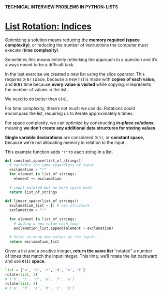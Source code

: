#### TECHNICAL INTERVIEW PROBLEMS IN PYTHON: LISTS

# [List Rotation: Indices](https://www.codecademy.com/courses/technical-interview-practice-python/lessons/tip-python-lists/exercises/tip-python-lists-rotate-indices)

Optimizing a solution means reducing the **memory required (space complexity)**, or reducing the number of instructions the computer must execute (**time complexity**).

Sometimes this means entirely rethinking the approach to a question and it’s always meant to be a difficult task.

In the last exercise we created a new list using the slice operator. 
This requires `O(N)` space, because a new list is made with **copies of each value**, and **`O(N)`** time because **every value is visited** while copying. 
`N` represents the number of values in the list.

We need to do better than `O(N)`.

For time complexity, there’s not much we can do. 
Rotations could encompass the list, requiring us to iterate approximately `N` times.

For space complexity, we can optimize by constructing ***in-place solutions***, meaning **we don’t create any additional data structures for storing values**.

**Single variable declarations** are considered `O(1)`, or **constant space**, because we’re not allocating memory in relation to the input.

This example function adds `"!"` to each string in a list.
```Python
def constant_space(list_of_strings):
  # variable the same regardless of input
  exclamation = "!"
  for element in list_of_strings:
    element += exclamation
 
  # input mutated but no more space used
  return list_of_strings
 
def linear_space(list_of_strings):
  exclamation_list = [] # new structure
  exclamation = "!"
 
  for element in list_of_strings:
    # adding a new value each loop
    exclamation_list.append(element + exclamation)
 
  # holds as many new values as the input!
  return exclamation_list   
```
Given a list and a positive integer, **return the same list** “rotated” a number of times that match the input integer. 
This time, we’ll rotate the list backward and use **`O(1)` space**.
```python
list = ['a', 'b', 'c', 'd', 'e', 'f']
rotate(list, 1)
# ['b', 'c', 'd', 'e', 'f', 'a']
rotate(list, 4)
# ['e', 'f', 'a', 'b', 'c', 'd']
```




